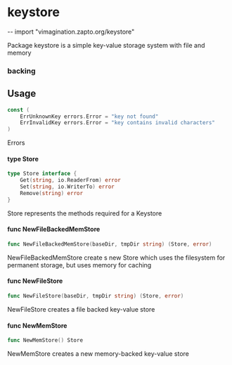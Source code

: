 # keystore
--
    import "vimagination.zapto.org/keystore"

Package keystore is a simple key-value storage system with file and memory
### backing

## Usage

```go
const (
	ErrUnknownKey errors.Error = "key not found"
	ErrInvalidKey errors.Error = "key contains invalid characters"
)
```
Errors

#### type Store

```go
type Store interface {
	Get(string, io.ReaderFrom) error
	Set(string, io.WriterTo) error
	Remove(string) error
}
```

Store represents the methods required for a Keystore

#### func  NewFileBackedMemStore

```go
func NewFileBackedMemStore(baseDir, tmpDir string) (Store, error)
```
NewFileBackedMemStore create s new Store which uses the filesystem for permanent
storage, but uses memory for caching

#### func  NewFileStore

```go
func NewFileStore(baseDir, tmpDir string) (Store, error)
```
NewFileStore creates a file backed key-value store

#### func  NewMemStore

```go
func NewMemStore() Store
```
NewMemStore creates a new memory-backed key-value store
